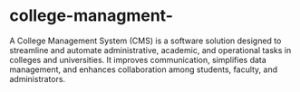 # college-managment-
A College Management System (CMS) is a software solution designed to streamline and automate administrative, academic, and operational tasks in colleges and universities. It improves communication, simplifies data management, and enhances collaboration among students, faculty, and administrators.
